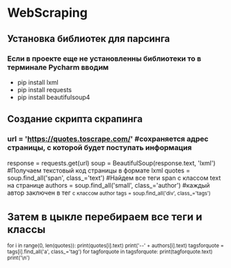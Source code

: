 # WebScraping

## Установка библиотек для парсинга
### Если в проекте еще не установленны библиотеки то в терминале Pycharm вводим
- pip install lxml
- pip install requests
- pip install beautifulsoup4

## Создание скрипта скрапинга
### url = 'https://quotes.toscrape.com/'    #сохраняется адрес страницы, с которой будет поступать информация
response = requests.get(url)
soup = BeautifulSoup(response.text, 'lxml')  #Получаем текстовый код страницы в формате lxml
quotes = soup.find_all('span', class_='text') #Найдем все теги span с классом text на странице
authors = soup.find_all('small', class_='author') #каждый автор заключен в тег <small> с классом author
tags = soup.find_all('div', class_='tags')

# Затем в цыкле перебираем все теги и классы
for i in range(0, len(quotes)):
    print(quotes[i].text)
    print('--' + authors[i].text)
    tagsforquote = tags[i].find_all('a', class_='tag')
    for tagforquote in tagsforquote:
        print(tagforquote.text)
    print('\n')


